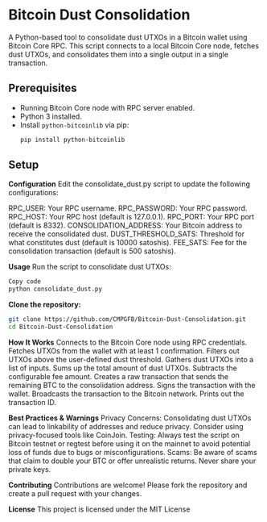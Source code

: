 # Bitcoin Dust Consolidation

A Python-based tool to consolidate dust UTXOs in a Bitcoin wallet using Bitcoin Core RPC. This script connects to a local Bitcoin Core node, fetches dust UTXOs, and consolidates them into a single output in a single transaction.

## Prerequisites

- Running Bitcoin Core node with RPC server enabled.
- Python 3 installed.
- Install `python-bitcoinlib` via pip:
  ```bash
  pip install python-bitcoinlib
  ```

## Setup
  
**Configuration**
Edit the consolidate_dust.py script to update the following configurations:

RPC_USER: Your RPC username.
RPC_PASSWORD: Your RPC password.
RPC_HOST: Your RPC host (default is 127.0.0.1).
RPC_PORT: Your RPC port (default is 8332).
CONSOLIDATION_ADDRESS: Your Bitcoin address to receive the consolidated dust.
DUST_THRESHOLD_SATS: Threshold for what constitutes dust (default is 10000 satoshis).
FEE_SATS: Fee for the consolidation transaction (default is 500 satoshis).

**Usage**
Run the script to consolidate dust UTXOs:

```bash
Copy code
python consolidate_dust.py
```

**Clone the repository:**
```bash
git clone https://github.com/CMPGFB/Bitcoin-Dust-Consolidation.git
cd Bitcoin-Dust-Consolidation
```

**How It Works**
Connects to the Bitcoin Core node using RPC credentials.
Fetches UTXOs from the wallet with at least 1 confirmation.
Filters out UTXOs above the user-defined dust threshold.
Gathers dust UTXOs into a list of inputs.
Sums up the total amount of dust UTXOs.
Subtracts the configurable fee amount.
Creates a raw transaction that sends the remaining BTC to the consolidation address.
Signs the transaction with the wallet.
Broadcasts the transaction to the Bitcoin network.
Prints out the transaction ID.

**Best Practices & Warnings**
Privacy Concerns: Consolidating dust UTXOs can lead to linkability of addresses and reduce privacy. Consider using privacy-focused tools like CoinJoin.
Testing: Always test the script on Bitcoin testnet or regtest before using it on the mainnet to avoid potential loss of funds due to bugs or misconfigurations.
Scams: Be aware of scams that claim to double your BTC or offer unrealistic returns. Never share your private keys.

**Contributing**
Contributions are welcome! Please fork the repository and create a pull request with your changes.

**License**
This project is licensed under the MIT License
